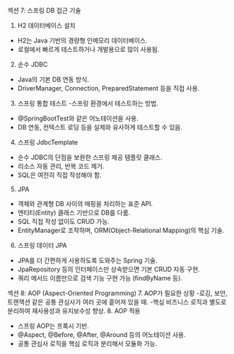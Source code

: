 섹션 7: 스프링 DB 접근 기술
1.	H2 데이터베이스 설치
- H2는 Java 기반의 경량형 인메모리 데이터베이스.
- 로컬에서 빠르게 테스트하거나 개발용으로 많이 사용됨.
2.	순수 JDBC
- Java의 기본 DB 연동 방식.
- DriverManager, Connection, PreparedStatement 등을 직접 사용.
3.	스프링 통합 테스트
-스프링 환경에서 테스트하는 방법.
-	@SpringBootTest와 같은 어노테이션을 사용.
-	DB 연동, 컨텍스트 로딩 등을 실제와 유사하게 테스트할 수 있음.
4.	스프링 JdbcTemplate
-	순수 JDBC의 단점을 보완한 스프링 제공 템플릿 클래스.
- 리소스 자동 관리, 반복 코드 제거.
- SQL은 여전히 직접 작성해야 함.
5.	JPA
-	객체와 관계형 DB 사이의 매핑을 처리하는 표준 API.
- 엔티티(Entity) 클래스 기반으로 DB를 다룸.
- SQL 직접 작성 없이도 CRUD 가능.
- EntityManager로 조작하며, ORM(Object-Relational Mapping)의 핵심 기술.
6.	스프링 데이터 JPA
- JPA를 더 간편하게 사용하도록 도와주는 Spring 기술.
- JpaRepository 등의 인터페이스만 상속받으면 기본 CRUD 자동 구현.
- 쿼리 메서드 이름만으로 검색 기능 구현 가능 (findByName 등).
  
섹션 8: AOP (Aspect-Oriented Programming)
7.	AOP가 필요한 상황
-로깅, 보안, 트랜잭션 같은 공통 관심사가 여러 곳에 흩어져 있을 때.
-핵심 비즈니스 로직과 별도로 분리하여 재사용성과 유지보수성 향상.
8.	AOP 적용
- 스프링 AOP는 프록시 기반.
-	@Aspect, @Before, @After, @Around 등의 어노테이션 사용.
- 공통 관심사 로직을 핵심 로직과 분리해서 모듈화 가능.